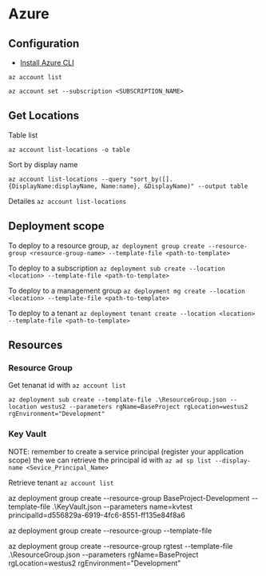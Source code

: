 # Azure

## Configuration

- [Install Azure CLI](https://docs.microsoft.com/en-us/cli/azure/install-azure-cli)

`az account list`

`az account set --subscription <SUBSCRIPTION_NAME>`

## Get Locations

Table list

`az account list-locations -o table`

Sort by display name

`az account list-locations --query "sort_by([].{DisplayName:displayName, Name:name}, &DisplayName)" --output table`

Detailes
`az account list-locations`

## Deployment scope

To deploy to a resource group,
`az deployment group create --resource-group <resource-group-name> --template-file <path-to-template>`

To deploy to a subscription
`az deployment sub create --location <location> --template-file <path-to-template>`

To deploy to a management group
`az deployment mg create --location <location> --template-file <path-to-template>`

To deploy to a tenant
`az deployment tenant create --location <location> --template-file <path-to-template>`

## Resources

### Resource Group

Get tenanat id with `az account list`

`az deployment sub create --template-file .\ResourceGroup.json --location westus2 --parameters rgName=BaseProject rgLocation=westus2 rgEnvironment="Development"`

### Key Vault

NOTE: remember to create a service principal (register your application scope) the we can retrieve the principal id with `az ad sp list --display-name <Sevice_Principal_Name>`

Retrieve tenant `az account list`

az deployment group create --resource-group BaseProject-Development --template-file .\KeyVault.json --parameters name=kvtest principalId=d556829a-6919-4fc6-8551-ff135e84f8a6

az deployment group create --resource-group <resource-group-name> --template-file <path-to-template>

az deployment group create --resource-group rgtest --template-file .\ResourceGroup.json --parameters rgName=BaseProject rgLocation=westus2 rgEnvironment="Development"